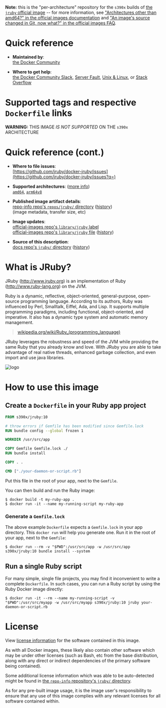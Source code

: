 <!--

********************************************************************************

WARNING:

    DO NOT EDIT "jruby/README.md"

    IT IS AUTO-GENERATED

    (from the other files in "jruby/" combined with a set of templates)

********************************************************************************

-->

**Note:** this is the "per-architecture" repository for the `s390x` builds of [the `jruby` official image](https://hub.docker.com/_/jruby) -- for more information, see ["Architectures other than amd64?" in the official images documentation](https://github.com/docker-library/official-images#architectures-other-than-amd64) and ["An image's source changed in Git, now what?" in the official images FAQ](https://github.com/docker-library/faq#an-images-source-changed-in-git-now-what).

# Quick reference

-	**Maintained by**:  
	[the Docker Community](https://github.com/jruby/docker-jruby)

-	**Where to get help**:  
	[the Docker Community Slack](https://dockr.ly/comm-slack), [Server Fault](https://serverfault.com/help/on-topic), [Unix & Linux](https://unix.stackexchange.com/help/on-topic), or [Stack Overflow](https://stackoverflow.com/help/on-topic)

# Supported tags and respective `Dockerfile` links

**WARNING:** THIS IMAGE *IS NOT SUPPORTED* ON THE `s390x` ARCHITECTURE

# Quick reference (cont.)

-	**Where to file issues**:  
	[https://github.com/jruby/docker-jruby/issues](https://github.com/jruby/docker-jruby/issues?q=)

-	**Supported architectures**: ([more info](https://github.com/docker-library/official-images#architectures-other-than-amd64))  
	[`amd64`](https://hub.docker.com/r/amd64/jruby/), [`arm64v8`](https://hub.docker.com/r/arm64v8/jruby/)

-	**Published image artifact details**:  
	[repo-info repo's `repos/jruby/` directory](https://github.com/docker-library/repo-info/blob/master/repos/jruby) ([history](https://github.com/docker-library/repo-info/commits/master/repos/jruby))  
	(image metadata, transfer size, etc)

-	**Image updates**:  
	[official-images repo's `library/jruby` label](https://github.com/docker-library/official-images/issues?q=label%3Alibrary%2Fjruby)  
	[official-images repo's `library/jruby` file](https://github.com/docker-library/official-images/blob/master/library/jruby) ([history](https://github.com/docker-library/official-images/commits/master/library/jruby))

-	**Source of this description**:  
	[docs repo's `jruby/` directory](https://github.com/docker-library/docs/tree/master/jruby) ([history](https://github.com/docker-library/docs/commits/master/jruby))

# What is JRuby?

JRuby (http://www.jruby.org) is an implementation of Ruby (http://www.ruby-lang.org) on the JVM.

Ruby is a dynamic, reflective, object-oriented, general-purpose, open-source programming language. According to its authors, Ruby was influenced by Perl, Smalltalk, Eiffel, Ada, and Lisp. It supports multiple programming paradigms, including functional, object-oriented, and imperative. It also has a dynamic type system and automatic memory management.

> [wikipedia.org/wiki/Ruby_(programming_language)](https://en.wikipedia.org/wiki/Ruby_%28programming_language%29)

JRuby leverages the robustness and speed of the JVM while providing the same Ruby that you already know and love. With JRuby you are able to take advantage of real native threads, enhanced garbage collection, and even import and use java libraries.

![logo](https://raw.githubusercontent.com/docker-library/docs/fbdaaa95f768de2cb4508dde956912f4081a824a/jruby/logo.png)

# How to use this image

## Create a `Dockerfile` in your Ruby app project

```dockerfile
FROM s390x/jruby:10

# throw errors if Gemfile has been modified since Gemfile.lock
RUN bundle config --global frozen 1

WORKDIR /usr/src/app

COPY Gemfile Gemfile.lock ./
RUN bundle install

COPY . .

CMD ["./your-daemon-or-script.rb"]
```

Put this file in the root of your app, next to the `Gemfile`.

You can then build and run the Ruby image:

```console
$ docker build -t my-ruby-app .
$ docker run -it --name my-running-script my-ruby-app
```

### Generate a `Gemfile.lock`

The above example `Dockerfile` expects a `Gemfile.lock` in your app directory. This `docker run` will help you generate one. Run it in the root of your app, next to the `Gemfile`:

```console
$ docker run --rm -v "$PWD":/usr/src/app -w /usr/src/app s390x/jruby:10 bundle install --system
```

## Run a single Ruby script

For many simple, single file projects, you may find it inconvenient to write a complete `Dockerfile`. In such cases, you can run a Ruby script by using the Ruby Docker image directly:

```console
$ docker run -it --rm --name my-running-script -v "$PWD":/usr/src/myapp -w /usr/src/myapp s390x/jruby:10 jruby your-daemon-or-script.rb
```

# License

View [license information](https://github.com/jruby/jruby/blob/master/COPYING) for the software contained in this image.

As with all Docker images, these likely also contain other software which may be under other licenses (such as Bash, etc from the base distribution, along with any direct or indirect dependencies of the primary software being contained).

Some additional license information which was able to be auto-detected might be found in [the `repo-info` repository's `jruby/` directory](https://github.com/docker-library/repo-info/tree/master/repos/jruby).

As for any pre-built image usage, it is the image user's responsibility to ensure that any use of this image complies with any relevant licenses for all software contained within.
